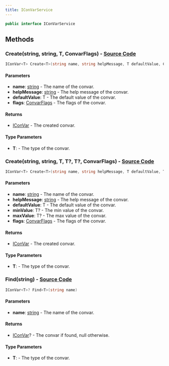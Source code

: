 ```yaml
---
title: IConVarService
---
```


```csharp
public interface IConVarService
```

## Methods

### **Create<T>(string, string, T, ConvarFlags)** - [Source Code](https://github.com/swiftly-solution/swiftlys2/blob/main/managed/src/SwiftlyS2.Shared/Modules/Convars/IConVarService.cs#L23)

```csharp
IConVar<T> Create<T>(string name, string helpMessage, T defaultValue, ConvarFlags flags = ConvarFlags.NONE)
```

#### Parameters

- **name**: [string](https://learn.microsoft.com/dotnet/api/system.string) - The name of the convar.
- **helpMessage**: [string](https://learn.microsoft.com/dotnet/api/system.string) - The help message of the convar.
- **defaultValue**: T - The default value of the convar.
- **flags**: [ConvarFlags](/docs/api/shared/convars/convarflags) - The flags of the convar.

#### Returns

- [IConVar](/docs/api/shared/convars/iconvar-1)<T> - The created convar.

#### Type Parameters

- **T**:  - The type of the convar.

### **Create<T>(string, string, T, T?, T?, ConvarFlags)** - [Source Code](https://github.com/swiftly-solution/swiftlys2/blob/main/managed/src/SwiftlyS2.Shared/Modules/Convars/IConVarService.cs#L36)

```csharp
IConVar<T> Create<T>(string name, string helpMessage, T defaultValue, T? minValue = null, T? maxValue = null, ConvarFlags flags = ConvarFlags.NONE) where T : unmanaged
```

#### Parameters

- **name**: [string](https://learn.microsoft.com/dotnet/api/system.string) - The name of the convar.
- **helpMessage**: [string](https://learn.microsoft.com/dotnet/api/system.string) - The help message of the convar.
- **defaultValue**: T - The default value of the convar.
- **minValue**: T? - The min value of the convar.
- **maxValue**: T? - The max value of the convar.
- **flags**: [ConvarFlags](/docs/api/shared/convars/convarflags) - The flags of the convar.

#### Returns

- [IConVar](/docs/api/shared/convars/iconvar-1)<T> - The created convar.

#### Type Parameters

- **T**:  - The type of the convar.

### **Find<T>(string)** - [Source Code](https://github.com/swiftly-solution/swiftlys2/blob/main/managed/src/SwiftlyS2.Shared/Modules/Convars/IConVarService.cs#L11)

```csharp
IConVar<T>? Find<T>(string name)
```

#### Parameters

- **name**: [string](https://learn.microsoft.com/dotnet/api/system.string) - The name of the convar.

#### Returns

- [IConVar](/docs/api/shared/convars/iconvar-1)<T>? - The convar if found, null otherwise.

#### Type Parameters

- **T**:  - The type of the convar.

